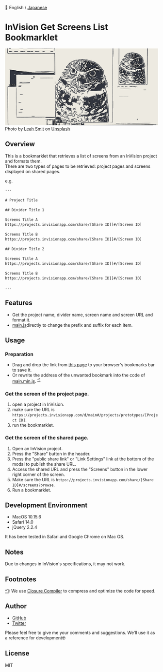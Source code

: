 📖 English / [Japanese](./README_JP.md)  
  
# InVision Get Screens List Bookmarklet
![Cover image](cover.jpg)
Photo by [Leah Smit](https://unsplash.com/@4cats?utm_source=unsplash&amp;utm_medium=referral&amp;utm_content=creditCopyText) on [Unsplash](https://unsplash.com/s/photos/owl?utm_source=unsplash&amp;utm_medium=referral&amp;utm_content=creditCopyText)

## Overview
This is a bookmarklet that retrieves a list of screens from an InVision project and formats them.  
There are two types of pages to be retrieved: project pages and screens displayed on shared pages.

e.g.
```
---

# Project Title

## Divider Title 1

Screens Title A
https://projects.invisionapp.com/share/[Share ID]]#/[Screen ID]

Screens Title B
https://projects.invisionapp.com/share/[Share ID]]#/[Screen ID]

## Divider Title 2

Screens Title A
https://projects.invisionapp.com/share/[Share ID]]#/[Screen ID]

Screens Title B
https://projects.invisionapp.com/share/[Share ID]]#/[Screen ID]

---
```

## Features
- Get the project name, divider name, screen name and screen URL and format it.
- [main.js](./main.js)directly to change the prefix and suffix for each item.

## Usage

### Preparation
- Drag and drop the link from [this page](https://kskg.github.io/bookmarklet-invision-get-screens-list/) to your browser's bookmarks bar to save it.
- Or rewrite the address of the unwanted bookmark into the code of [main.min.js](./main.min.js). <sup><a name="1">[^1](#notes_1)</a></sup>

### Get the screen of the project page.
1. open a project in InVision.
2. make sure the URL is `https://projects.invisionapp.com/d/main#/projects/prototypes/[Project ID]`.
3. run the bookmarklet.

### Get the screen of the shared page.
1. Open an InVision project.
2. Press the "Share" button in the header.
3. Press the "public share link" or "Link Settings" link at the bottom of the modal to publish the share URL.
4. Access the shared URL and press the "Screens" button in the lower right corner of the screen.
5. Make sure the URL is `https://projects.invisionapp.com/share/[Share ID]#/screens?browse`.
6. Run a bookmarklet.

## Development Environment
- MacOS 10.15.6
- Safari 14.0
- jQuery 2.2.4

It has been tested in Safari and Google Chrome on Mac OS.

## Notes
Due to changes in InVision's specifications, it may not work.

## Footnotes
<a name="notes_1">[^1](#1)</a>: We use [Closure Compiler](https://closure-compiler.appspot.com/home) to compress and optimize the code for speed.

## Author
- [GitHub](https://github.com/kskg)
- [Twitter](https://twitter.com/kskg)

Please feel free to give me your comments and suggestions. We'll use it as a reference for development🤓

## License
MIT